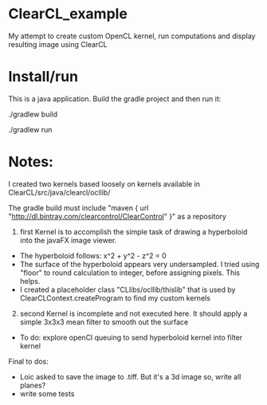 # ClearCL_example
My attempt to create custom OpenCL kernel, run computations and display resulting image using ClearCL

# Install/run
This is a java application.  Build the gradle project and then run it:

  ./gradlew build 
  
  ./gradlew run

# Notes:
I created two kernels based loosely on kernels available in ClearCL/src/java/clearcl/ocllib/

The gradle build must include "maven { url "http://dl.bintray.com/clearcontrol/ClearControl" }" as a repository

1) first Kernel is to accomplish the simple task of drawing a hyperboloid into the javaFX image viewer.
  - The hyperboloid follows: x^2 + y^2 - z^2 = 0
  - The surface of the hyperboloid appears very undersampled.  I tried using "floor" to round calculation to integer, before assigning pixels.  This helps.
  - I created a placeholder class "CLlibs/ocllib/thislib" that is used by ClearCLContext.createProgram to find my custom kernels

2) second Kernel is incomplete and not executed here.  It should apply a simple 3x3x3 mean filter to smooth out the surface
  - To do: explore openCl queuing to send hyperboloid kernel into filter kernel
  
Final to dos:
  - Loic asked to save the image to .tiff.  But it's a 3d image so, write all planes?
  - write some tests
